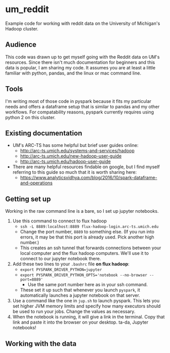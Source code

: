 # um_reddit
Example code for working with reddit data on the University of Michigan's Hadoop cluster.

## Audience
This code was drawn up to get myself going with the Reddit data on UM's resources. Since there isn't much documentation for beginners and this data is popular, I am sharing my code. It assumes you are at least a little familiar with python, pandas, and the linux or mac command line. 

## Tools
I'm writing most of those code in pyspark because it fits my particular needs and offers a dataframe setup that is similar to pandas and my other workflows. For compatability reasons, pyspark currently requires using python 2 on this cluster.

## Existing documentation
- UM's ARC-TS has some helpful but brief user guides online: 
	- http://arc-ts.umich.edu/systems-and-services/hadoop
	- http://arc-ts.umich.edu/new-hadoop-user-guide
	- http://arc-ts.umich.edu/hadoop-user-guide
- There are many helpful resources findable on google, but I find myself referring to this guide so much that it is worth sharing here:
	- https://www.analyticsvidhya.com/blog/2016/10/spark-dataframe-and-operations

## Getting set up
Working in the raw command line is a bare, so I set up jupyter notebooks. 
1. Use this command to connect to flux hadoop 
	- `ssh -L 8889:localhost:8889 flux-hadoop-login.arc-ts.umich.edu`
	- Change the port number, `8889` to something else. (If you run into errors, it may be that this port is already used. Pick another high number.)
	- This creates an ssh tunnel that forwards connections between your local computer and the flux hadoop computers. We'll use it to connect to our jupyter notebook there. 
2. Add these two lines to your `.bashrc` file **on flux hadoop**:
	- `export PYSPARK_DRIVER_PYTHON=jupyter`
	- `export PYSPARK_DRIVER_PYTHON_OPTS='notebook --no-browser --port=8889'`
		- Use the same port number here as in your ssh command.
	- These set it up such that whenever you launch `pyspark`, it automatically launches a jupyter notebook on that server.
3. Use a command like the one in `jup.sh` to launch pyspark. This lets you set higher JVM memory limits and specify how many executors should be used to run your jobs. Change the values as necessary.
4. When the notebook is running, it will give a link in the terminal. Copy that link and paste it into the browser on your desktop. ta-da, Jupyter notebooks!

## Working with the data




